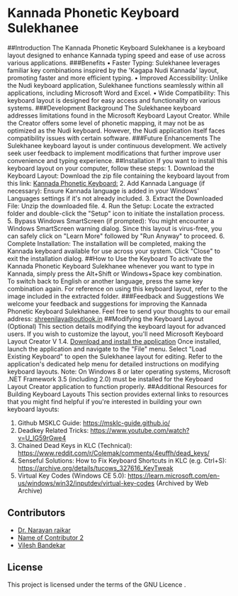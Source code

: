 # Kannada Phonetic Keyboard Sulekhanee


##Introduction
The Kannada Phonetic Keyboard Sulekhanee is a keyboard layout designed to enhance
Kannada typing speed and ease of use across various applications.
###Benefits
• Faster Typing: Sulekhanee leverages familiar key combinations inspired by the 'Kagapa Nudi Kannada' layout, promoting faster and more efficient typing.
• Improved Accessibility: Unlike the Nudi keyboard application, Sulekhanee functions seamlessly within all applications, including Microsoft Word and Excel.
• Wide Compatibility: This keyboard layout is designed for easy access and functionality on various systems.
###Development Background
The Sulekhanee keyboard addresses limitations found in the Microsoft Keyboard Layout Creator. While the Creator offers some level of phonetic mapping, it may not be as optimized as the Nudi keyboard. However, the Nudi application itself faces compatibility issues with certain software.
###Future Enhancements
The Sulekhanee keyboard layout is under continuous development. We actively seek user feedback to implement modifications that further improve user convenience and typing experience.
##Installation
If you want to install this keyboard layout on your computer, follow these steps:
1. 
Download the Keyboard Layout: Download the zip file containing the keyboard layout from this link:
[Kannada Phonetic Keyboard:](https://github.com/narayan-b-raikar/Kannada-Phonetic-Keyboard-Sulekhanee/releases/download/V1.0.0/kannadaSulekhanee.V.1.0.Zip)
2. 
Add Kannada Language (if necessary): Ensure Kannada language is added in your Windows' Languages settings if it's not already included.
3. 
Extract the Downloaded File: Unzip the downloaded file.
4. 
Run the Setup: Locate the extracted folder and double-click the "Setup" icon to initiate the installation process.
5. 
Bypass Windows SmartScreen (if prompted): You might encounter a Windows SmartScreen warning dialog. Since this layout is virus-free, you can safely click on "Learn More" followed by "Run Anyway" to proceed.
6. 
Complete Installation: The installation will be completed, making the Kannada keyboard available for use across your system. Click "Close" to exit the installation dialog.
##How to Use the Keyboard
To activate the Kannada Phonetic Keyboard Sulekhanee whenever you want to type in Kannada, simply press the Alt+Shift or Windows+Space key combination. To switch back to English or another language, press the same key combination again.
For reference on using this keyboard layout, refer to the image included in the extracted folder.
###Feedback and Suggestions
We welcome your feedback and suggestions for improving the Kannada Phonetic Keyboard Sulekhanee. 
Feel free to send your thoughts to our email address: [shreenilaya@outlook.in](shreenilaya@outlook.in)
##Modifying the Keyboard Layout (Optional)
This section details modifying the keyboard layout for advanced users. 
If you wish to customize the layout, you'll need Microsoft Keyboard Layout Creator V 1.4.
[Download and install the application](https://www.microsoft.com/en-us/download/details.aspx?id=102134)
Once installed, launch the application and navigate to the "File" menu. Select "Load Existing Keyboard" to open the Sulekhanee layout for editing. Refer to the application's dedicated help menu for detailed instructions on modifying keyboard layouts.
Note: On Windows 8 or later operating systems, Microsoft .NET Framework 3.5 (including 2.0) must be installed for the Keyboard Layout Creator application to function properly.
##Additional Resources for Building Keyboard Layouts
This section provides external links to resources that you might find helpful if you're interested in building your own keyboard layouts:
1. Github MSKLC Guide: https://msklc-guide.github.io/
2. Deadkey Related Tricks: https://www.youtube.com/watch?v=U_IG59rGwe4
3. Chained Dead Keys in KLC (Technical): https://www.reddit.com/r/Colemak/comments/4euffh/dead_keys/
4. Senseful Solutions: How to Fix Keyboard Shortcuts in KLC (e.g. Ctrl+S): https://archive.org/details/tucows_327616_KeyTweak
5. Virtual Key Codes (Windows CE 5.0): https://learn.microsoft.com/en-us/windows/win32/inputdev/virtual-key-codes (Archived by Web Archive)
 ## Contributors

* [Dr. Narayan raikar](narayan-b-raikar)
* [Name of Contributor 2](smbgsrini)
* [Vilesh Bandekar](VileshBandekar)
## License

This project is licensed under the terms of the GNU Licence . 
